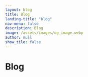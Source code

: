 ```yaml
---
layout: blog
title: Blog
landing-title: "blog"
nav-menu: false
description: Blog
image: /assets/images/og_image.webp
author: null
show_tile: false
---
```


<h1>Blog</h1>
